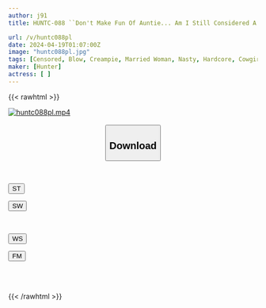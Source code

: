 ```yaml
---
author: j91
title: HUNTC-088 ``Don't Make Fun Of Auntie... Am I Still Considered A Sexual Target Even Though I'm Over 30?'' 'I'm Blowing Off Stress By Having Sex With My Boss's Wife Who's So Horny. 2

url: /v/huntc088pl
date: 2024-04-19T01:07:00Z
image: "huntc088pl.jpg"
tags: [Censored, Blow, Creampie, Married Woman, Nasty, Hardcore, Cowgirl, 4HR+	]
maker: [Hunter]
actress: [ ]
---
```



{{< rawhtml >}}

<div class="video" data-videoid="9qD6Y0RRg4CalWL">
    <a href="javascript:;">
        <img src="/v/huntc088pl/huntc088pl.jpg" width="WIDTH" height="HEIGHT" alt="huntc088pl.mp4" loading="lazy">
    </a>
</div>

<script type="text/javascript" src="https://j91.asia/asset/on-demand-st.js"></script>

<br>
  <link rel="stylesheet" href="https://j91.asia/asset/bs5.css">
  
  <center>
  <button class="btn btn-primary" type="button" data-bs-toggle="collapse" data-bs-target=".multi-collapse" aria-expanded="false" aria-controls="multiCollapseExample1 multiCollapseExample2"><h2>Download</h2></button></center>
</p>
<div class="row">
  <div class="col">
    <div class="collapse multi-collapse" id="multiCollapseExample1">
      <div class="card card-body">
	      	      <br>
<div class="buttons">  
<p><a href="https://streamtape.to/v/9qD6Y0RRg4CalWL" target="_blank"><button class="btn-hover color-3"><i class="fa fa-download"></i> ST</button></a></p>
<p><a href="https://asnwish.com/skw8mtdef1ip" target="_blank"><button class="btn-hover color-2"><i class="fa fa-download"></i> SW</button></a></p></div>
    </div>
  </div>
</div>
  <div class="col">
    <div class="collapse multi-collapse" id="multiCollapseExample2">
      <div class="card card-body">
	      <br>
<div class="buttons">
<p><a href="https://wolfstream.tv/o4uf45wiarcf"><button class="btn-hover color-9"><i class="fa fa-download"></i> WS</button></a></p>
<p><a href="https://filemoon.sx/d/tph7xrlwul6m"><button class="btn-hover color-8"><i class="fa fa-download"></i> FM</button></a></p></div>
<br><br>
      </div>
    </div>
  </div>
</div>

{{< /rawhtml >}}